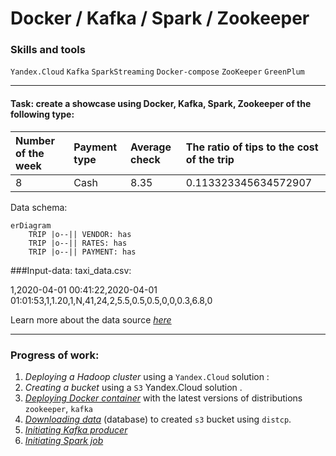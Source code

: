 # Docker / Kafka / Spark / Zookeeper

### Skills and tools
`Yandex.Cloud` `Kafka` `SparkStreaming` `Docker-compose` `ZooKeeper` `GreenPlum`

---
#### Task: create a showcase using Docker, Kafka, Spark, Zookeeper of the following type:

| Number of the week | Payment type | Average check | The ratio of tips to the cost of the trip |
|:-------------------|:-------------|:--------------|:------------------------------------------|
| 8                  | Cash         | 	8.35         | 0.113323345634572907                      |


Data schema:

```mermaid
erDiagram
    TRIP |o--|| VENDOR: has
    TRIP |o--|| RATES: has
    TRIP |o--|| PAYMENT: has
```


###Input-data: taxi_data.csv:

1,2020-04-01 00:41:22,2020-04-01 01:01:53,1,1.20,1,N,41,24,2,5.5,0.5,0.5,0,0,0.3,6.8,0

Learn more about the data source [*here*][1]

---
### Progress of work:
1. *Deploying a Hadoop cluster* using a `Yandex.Cloud` solution :
2. *Creating a bucket* using a `S3` Yandex.Cloud solution .
3. [*Deploying Docker container*][2] with the latest versions of distributions `zookeeper`, `kafka`
4. [*Downloading data*][3] (database) to created `s3` bucket using `distcp`.
5. [*Initiating Kafka producer*][4]
6. [*Initiating Spark job*][5]

[1]:https://registry.opendata.aws/nyc-tlc-trip-records-pds/
[2]: https://github.com/s-evsyukov/docker_kafka_spark/blob/48bcdabd01ac97aeaba8d18907e92fbb9dcc761b/docker/docker-compose.yml
[3]: https://github.com/s-evsyukov/docker_kafka_spark/blob/48bcdabd01ac97aeaba8d18907e92fbb9dcc761b/scripts/download.sh
[4]: https://github.com/s-evsyukov/docker_kafka_spark/blob/48bcdabd01ac97aeaba8d18907e92fbb9dcc761b/scripts/data_producer.py
[5]: https://github.com/s-evsyukov/docker_kafka_spark/blob/48bcdabd01ac97aeaba8d18907e92fbb9dcc761b/scripts/streaming_job.py
